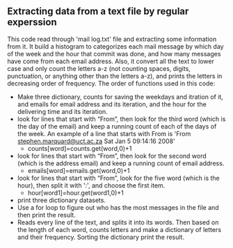 ## Extracting data from a text file by regular experssion
This code read through 'mail log.txt' file and extracting some information from it. 
It build a histogram to categorizes each mail message by which day of the week and the hour that commit was done, and how many messages have come from each email address. Also, it convert all the text to lower case and only count the letters a-z (not counting spaces, digits, punctuation, or anything other than the letters a-z), and prints the letters in decreasing order of frequency.
The order of functions used in this code:
* Make three dictionary, counts for saving the weekdays and itration of it, and emails for email address and its iteration, and the hour for the delivering time and its iteration.
* look for lines that start with “From”, then look for the third word (which is the day of the email) and keep a running count of each of the days of the week. An example of a line that starts with From is 'From stephen.marquard@uct.ac.za Sat Jan  5 09:14:16 2008'
  * counts[word]=counts.get(word,0)+1
* look for lines that start with “From”, then look for the second word (which is the address email) and keep a running count of email address.
  * emails[word]=emails.get(word,0)+1
* look for lines that start with “From”, look for the five word (which is the hour), then split it with ':', and choose the first item.
  * hour[word1]=hour.get(word1,0)+1
* print three dictionary datasets.
* Use a for loop to figure out who has the most messages in the file and then print the result.
* Reads every line of the text, and splits it into its words. Then based on the length of each word, counts letters and make a dictionary of letters and their frequency. Sorting the dictionary print the result.
